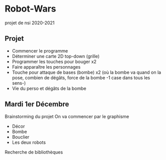 # Robot-Wars
projet de nsi 2020-2021


## Projet
 - Commencer le programme 
 - Déterminer une carte 2D top-down (grille)
 - Programmer les touches pour bouger x2
 - Faire apparaître les personnages
 - Touche pour attaque de bases (bombe) x2 (où la bombe va quand on la pose, combien de dégâts, force de la bombe -1 case dans tous les sens-)
 - Vie du perso et dégâts de la bombe


 

## Mardi 1er Décembre
Brainstorming du projet
On va commencer par le graphisme
 - Décor
 - Bombe
 - Bouclier
 - Les deux robots


Recherche de bibliothèques

 

 
 
 
 
 
 
